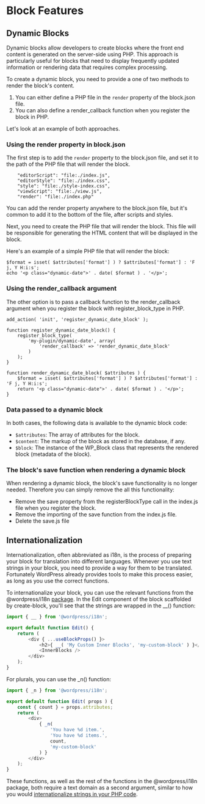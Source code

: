 # Block Features

## Dynamic Blocks

Dynamic blocks allow developers to create blocks where the front end content is generated on the server-side using PHP. This approach is particularly useful for blocks that need to display frequently updated information or rendering data that requires complex processing.

To create a dynamic block, you need to provide a one of two methods to render the block's content.

1. You can either define a PHP file in the `render` property of the block.json file.
2. You can also define a render\_callback function when you register the block in PHP.

Let's look at an example of both approaches.

### Using the render property in block.json

The first step is to add the `render` property to the block.json file, and set it to the path of the PHP file that will render the block.

```
	"editorScript": "file:./index.js",
	"editorStyle": "file:./index.css",
	"style": "file:./style-index.css",
	"viewScript": "file:./view.js",
	"render": "file:./index.php"
```

You can add the render property anywhere to the block.json file, but it's common to add it to the bottom of the file, after scripts and styles.

Next, you need to create the PHP file that will render the block. This file will be responsible for generating the HTML content that will be displayed in the block.

Here's an example of a simple PHP file that will render the block:

```
$format = isset( $attributes['format'] ) ? $attributes['format'] : 'F j, Y H:i:s';
echo '<p class="dynamic-date">' . date( $format ) . '</p>';
```

### Using the render\_callback argument

The other option is to pass a callback function to the render\_callback argument when you register the block with register\_block\_type in PHP.

```
add_action( 'init', 'register_dynamic_date_block' );

function register_dynamic_date_block() {
    register_block_type( 
        'my-plugin/dynamic-date', array(
            'render_callback' => 'render_dynamic_date_block'
        ) 
    );
}

function render_dynamic_date_block( $attributes ) {
    $format = isset( $attributes['format'] ) ? $attributes['format'] : 'F j, Y H:i:s';
    return '<p class="dynamic-date">' . date( $format ) . '</p>';
}
```

### Data passed to a dynamic block

In both cases, the following data is available to the dynamic block code:

- `$attributes`: The array of attributes for the block.
- `$content`: The markup of the block as stored in the database, if any.
- `$block`: The instance of the WP\_Block class that represents the rendered block (metadata of the block).

### The block's save function when rendering a dynamic block

When rendering a dynamic block, the block's save functionality is no longer needed. Therefore you can simply remove the all this functionality:

- Remove the save property from the registerBlockType call in the index.js file when you register the block.
- Remove the importing of the save function from the index.js file.
- Delete the save.js file

## Internationalization

Internationalization, often abbreviated as i18n, is the process of preparing your block for translation into different languages. Whenever you use text strings in your block, you need to provide a way for them to be translated. Fortunately WordPress already provides tools to make this process easier, as long as you use the correct functions.

To internationalize your block, you can use the relevant functions from the @wordpress/i18n [package](https://developer.wordpress.org/block-editor/reference-guides/packages/packages-i18n/). In the Edit component of the block scaffolded by create-block, you'll see that the strings are wrapped in the \_\_() function:

```javascript
import { __ } from '@wordpress/i18n';

export default function Edit() {
	return (
		<div { ...useBlockProps() }>
			<h2>{ __( 'My Custom Inner Blocks', 'my-custom-block' ) }</h2>
			<InnerBlocks />
		</div>
	);
}
```

For plurals, you can use the \_n() function:

```javascript
import { _n } from '@wordpress/i18n';

export default function Edit( props ) {
    const { count } = props.attributes;
    return (
        <div>
            { _n(
                'You have %d item.',
                'You have %d items.',
                count,
                'my-custom-block'
            ) }
        </div>
    );
}
```

These functions, as well as the rest of the functions in the @wordpress/i18n package, both require a text domain as a second argument, similar to how you would [internationalize strings in your PHP code](https://developer.wordpress.org/plugins/internationalization/how-to-internationalize-your-plugin/).  
